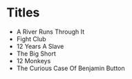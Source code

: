 # Titles

- A River Runs Through It
- Fight Club
- 12 Years A Slave
- The Big Short
- 12 Monkeys
- The Curious Case Of Benjamin Button
